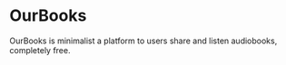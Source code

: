 # OurBooks
OurBooks is minimalist a platform to users share and listen audiobooks, completely free.
